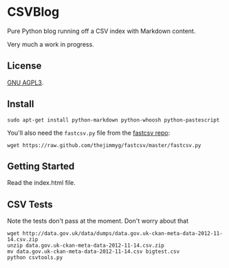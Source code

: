 # CSVBlog

Pure Python blog running off a CSV index with Markdown content.

Very much a work in progress.

## License

[GNU AGPL3](http://www.gnu.org/licenses/agpl-3.0.html).

## Install

~~~
sudo apt-get install python-markdown python-whoosh python-pastescript
~~~

You'll also need the `fastcsv.py` file from the [fastcsv repo](https://github.com/thejimmyg/fastcsv):

~~~
wget https://raw.github.com/thejimmyg/fastcsv/master/fastcsv.py
~~~

## Getting Started

Read the index.html file.

## CSV Tests

Note the tests don't pass at the moment. Don't worry about that

~~~
wget http://data.gov.uk/data/dumps/data.gov.uk-ckan-meta-data-2012-11-14.csv.zip
unzip data.gov.uk-ckan-meta-data-2012-11-14.csv.zip
mv data.gov.uk-ckan-meta-data-2012-11-14.csv bigtest.csv
python csvtools.py
~~~

